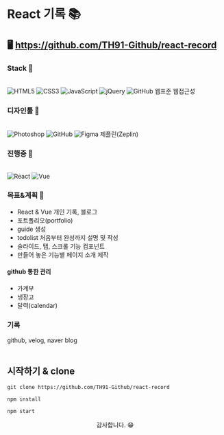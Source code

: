 # React 기록 📚

## 🖥️ https://github.com/TH91-Github/react-record


### Stack 📕
<br>
<span><img src="https://img.shields.io/badge/HTML5-E34F26?style=for-the-badge&logo=HTML5&logoColor=white" alt="HTML5" /></span>
<span><img src="https://img.shields.io/badge/CSS3-1572B6?style=for-the-badge&logo=CSS3&logoColor=white" alt="CSS3" /></span>
<span><img src="https://img.shields.io/badge/JavaScript-f7DF1E?style=for-the-badge&logo=JavaScript&logoColor=white" alt="JavaScript" /></span>
<span><img src="https://img.shields.io/badge/jQuery-0769AD?style=for-the-badge&logo=jQuery&logoColor=white" alt="jQuery" /></span>
<span><img src="https://img.shields.io/badge/GitHub-181717?style=for-the-badge&logo=GitHub&logoColor=white" alt="GitHub" /></span>
<span>웹표준</span>
<span>웹접근성</span>

### 디자인툴 📘
<br>
<span><img src="https://img.shields.io/badge/Photoshop-31A8FF?style=for-the-badge&logo=Photoshop&logoColor=white" alt="Photoshop" /></span>
<span><img src="https://img.shields.io/badge/GitHub-181717?style=for-the-badge&logo=GitHub&logoColor=white" alt="GitHub" /></span>
<span><img src="https://img.shields.io/badge/Figma-F24E1E?style=for-the-badge&logo=Figma&logoColor=white" alt="Figma" /></span>
<span>제플린(Zeplin)</span>

### 진행중 📖
<br>
<span><img src="https://img.shields.io/badge/React-61DAFB?style=for-the-badge&logo=React&logoColor=white" alt="React" /></span>
<span><img src="https://img.shields.io/badge/Vue-4FC08D?style=for-the-badge&logo=Vue&logoColor=white" alt="Vue" /></span>

### 목표&계획 🚩
- React & Vue 개인 기록, 블로그
- 포트폴리오(portfolio)
- guide 생성
- todolist 처음부터 완성까지 설명 및 작성
- 슬라이드, 탭, 스크롤 기능 컴포넌트
- 만들어 놓은 기능별 페이지 소개 제작

#### github 통한 관리
- 가계부
- 냉장고
- 달력(calendar)


### 기록
github, velog, naver blog<br>
[<img src="https://img.shields.io/badge/GitHub-181717?style=for-the-badge&logo=GitHub&logoColor=white" alt="" />](https://github.com/TH91-Github)
[<img src="https://img.shields.io/badge/Velog-20C997?style=for-the-badge&logo=Velog&logoColor=white" alt="" />](https://velog.io/@th_velog)
[<img src="https://img.shields.io/badge/Naver-03C75A?style=for-the-badge&logo=Naver&logoColor=white" alt="" />](https://blog.naver.com/k__taehoon__)

## 시작하기 & clone 

```shell
git clone https://github.com/TH91-Github/react-record
```

```shell
npm install
```

```shell
npm start
```

<p align="center">감사합니다. 😁</P>
